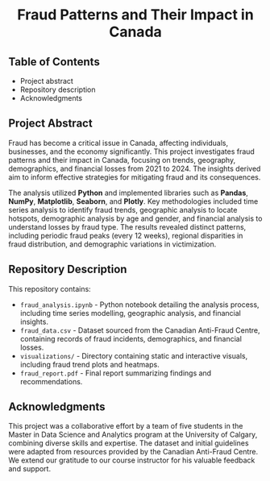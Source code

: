 <h1 align="center"><b>Fraud Patterns and Their Impact in Canada</b></h1>

## Table of Contents
+ Project abstract
+ Repository description
+ Acknowledgments

## Project Abstract
Fraud has become a critical issue in Canada, affecting individuals, businesses, and the economy significantly. This project investigates fraud patterns and their impact in Canada, focusing on trends, geography, demographics, and financial losses from 2021 to 2024. The insights derived aim to inform effective strategies for mitigating fraud and its consequences.

The analysis utilized **Python** and implemented libraries such as **Pandas**, **NumPy**, **Matplotlib**, **Seaborn**, and **Plotly**. Key methodologies included time series analysis to identify fraud trends, geographic analysis to locate hotspots, demographic analysis by age and gender, and financial analysis to understand losses by fraud type. The results revealed distinct patterns, including periodic fraud peaks (every 12 weeks), regional disparities in fraud distribution, and demographic variations in victimization.

## Repository Description
This repository contains:
+ `fraud_analysis.ipynb` - Python notebook detailing the analysis process, including time series modelling, geographic analysis, and financial insights.
+ `fraud_data.csv` - Dataset sourced from the Canadian Anti-Fraud Centre, containing records of fraud incidents, demographics, and financial losses.
+ `visualizations/` - Directory containing static and interactive visuals, including fraud trend plots and heatmaps.
+ `fraud_report.pdf` - Final report summarizing findings and recommendations.

## Acknowledgments
This project was a collaborative effort by a team of five students in the Master in Data Science and Analytics program at the University of Calgary, combining diverse skills and expertise. The dataset and initial guidelines were adapted from resources provided by the Canadian Anti-Fraud Centre. We extend our gratitude to our course instructor for his valuable feedback and support.
